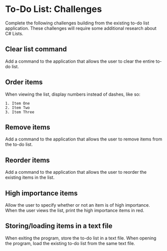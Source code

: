 # To-Do List: Challenges
Complete the following challenges building from the existing to-do list application. These challenges will require some additional research about C# Lists.

## Clear list command
Add a command to the application that allows the user to clear the entire to-do list.

## Order items
When viewing the list, display numbers instead of dashes, like so:
```
1. Item One
2. Item Two
3. Item Three
```

## Remove items
Add a command to the application that allows the user to remove items from the to-do list.

## Reorder items
Add a command to the application that allows the user to reorder the existing items in the list.

## High importance items
Allow the user to specify whether or not an item is of high importance. When the user views the list, print the high importance items in red.

## Storing/loading items in a text file
When exiting the program, store the to-do list in a text file. When opening the program, load the existing to-do list from the same text file.